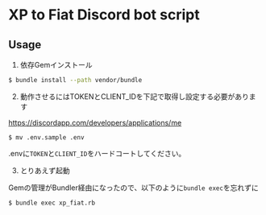 # XP to Fiat Discord bot script

## Usage

1. 依存Gemインストール

~~~sh
$ bundle install --path vendor/bundle
~~~

2. 動作させるにはTOKENとCLIENT_IDを下記で取得し設定する必要があります

https://discordapp.com/developers/applications/me

```
$ mv .env.sample .env
```

.envに`TOKEN`と`CLIENT_ID`をハードコートしてください。

3. とりあえず起動

Gemの管理がBundler経由になったので、以下のように`bundle exec`を忘れずに

~~~sh
$ bundle exec xp_fiat.rb
~~~
